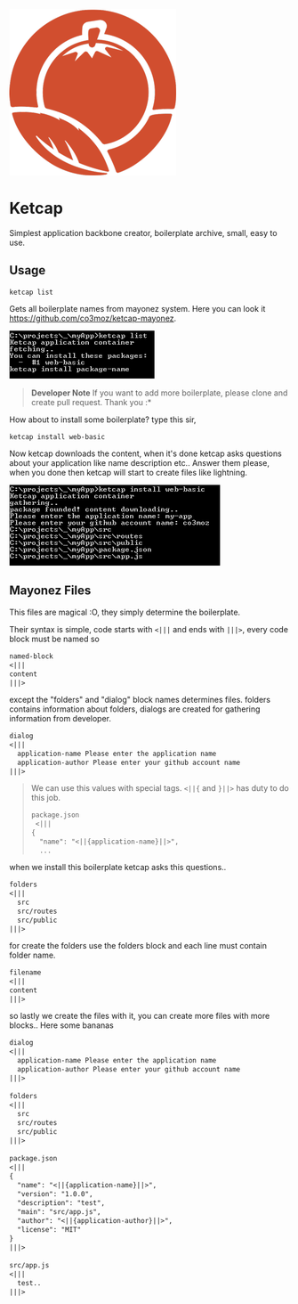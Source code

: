 ![Ketcap](docs/ketcap.png)

Ketcap
===================

Simplest application backbone creator, boilerplate  archive, small, easy to use.

Usage
--------------

    ketcap list

Gets all boilerplate names from mayonez system. Here you can look it https://github.com/co3moz/ketcap-mayonez. 

![Ketcap](docs/ketcapList.png)


> **Developer Note** If you want to add more boilerplate, please clone and create pull request. Thank you :*

How about to install some boilerplate? type this sir,

    ketcap install web-basic
    
Now ketcap downloads the content, when it's done ketcap asks questions about your application like name description etc..
Answer them please, when you done then ketcap will start to create files like lightning.

![Ketcap](docs/ketcapInstall.png)


Mayonez Files
-------------------

This files are magical :O, they simply determine the boilerplate.

Their syntax is simple, code starts with `<|||` and ends with `|||>`, every code block must be named so

```
named-block
<|||
content
|||>
```

except the "folders" and "dialog" block names determines files. folders contains information about folders, dialogs are created for gathering information from developer.

```
dialog
<|||
  application-name Please enter the application name
  application-author Please enter your github account name
|||>
```

> We can use this values with special tags. `<||{` and `}||>` has duty to do this job.
> ```
> package.json
>  <|||
> {
>   "name": "<||{application-name}||>",
>   ...
> ```   

when we install this boilerplate ketcap asks this questions..

```
folders
<|||
  src
  src/routes
  src/public
|||>
```

for create the folders use the folders block and each line must contain folder name.

```
filename
<|||
content
|||>
```

so lastly we create the files with it, you can create more files with more blocks.. Here some bananas

```
dialog
<|||
  application-name Please enter the application name
  application-author Please enter your github account name
|||>

folders
<|||
  src
  src/routes
  src/public
|||>

package.json
<|||
{
  "name": "<||{application-name}||>",
  "version": "1.0.0",
  "description": "test",
  "main": "src/app.js",
  "author": "<||{application-author}||>",
  "license": "MIT"
}
|||>

src/app.js
<|||
  test..
|||>
```




